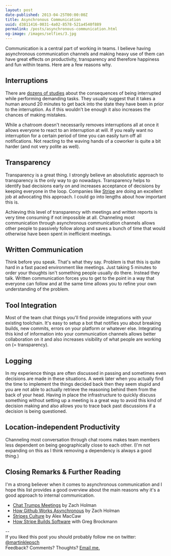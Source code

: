 ```yaml
---
layout: post
date-published: 2013-04-25T00:00:00Z
title: Asynchronous Communication
uuid: d3811416-0031-4a02-8578-521a4540f889
permalink: /posts/asynchronous-communication.html
og-image: /images/selfies/3.jpg
---
```

Communication is a central part of working in teams.
I believe having asynchronous communication channels and making heavy use of them can have
great effects on productivity, transparency and therefore happiness and fun within teams.
Here are a few reasons why.

## Interruptions

There are [dozens of studies](http://www.nytimes.com/2007/03/25/business/25multi.html)
about the consequences of being interrupted while performing demanding tasks. They usually
suggest that it takes a human around 20 minutes to get back into the state they have been in
prior to the interruption. As if this wouldn't be enough it also increases the chances of
making mistakes.

While a chatroom doesn't necessarily removes interruptions all at once it
allows everyone to react to an interruption at will. If you really want no interruption for
a certain period of time you can easily turn off all notifications.
Not reacting to the waving hands of a coworker is quite a bit harder (and not very polite as
well).

## Transparency

Transparency is a great thing. I strongly believe an absolutistic approach to transparency
is the only way to go nowadays. Transparency helps to identify bad decisions early on and
increases acceptance of decisions by keeping everyone in the loop. Companies like
[Stripe](https://stripe.com/blog/email-transparency) are doing an excellent job at
advocating this approach. I could go into lengths about how important this is.

Achieving this level of transparency with meetings and written reports is very time
consuming if not impossible at all. Channeling most communication through asynchronous
communication channels allows other people to passively follow along and saves a bunch
of time that would otherwise have been spent in inefficient meetings.

## Written Communication

Think before you speak. That's what they say. Problem is that this is quite hard in a fast
paced environment like meetings. Just taking 5 minutes to order your thoughts isn't
something people usually do there. Instead they talk. Written communication forces you to
get to the point in a way that everyone can follow and at the same time allows you to refine
your own understanding of the problem.

## Tool Integration

Most of the team chat things you'll find provide integrations with your existing toolchain.
It's easy to setup a bot that notifies you about breaking builds, new commits, errors on
your platform or whatever else. Integrating this kind of information into your communication
channels allows better collaboration on it and also increases visibility of what people are
working on (= transparency).

## Logging

In my experience things are often discussed in passing and sometimes even decisions are made
in these situations. A week later when you actually find the time to implement the things
decided back then they seem stupid and you are not able to actually retrieve the reasoning
behind them from the back of your head. Having in place the infrastructure to quickly
discuss something without setting up a meeting is a great way to avoid this kind of decision
making and also allows you to trace back past discussions if a decision is being questioned.

## Location-independent Productivity

Channeling most conversation through chat rooms makes team members less dependent on being
geographically close to each other. (I'm not expanding on this as I think removing
a dependency is always a good thing.)

## Closing Remarks & Further Reading

I'm a strong believer when it comes to asynchronous communication and I hope this list
provides a good overview about the main reasons why it's a good approach to internal
communication.

* [Chat Trumps Meetings](http://zachholman.com/posts/chat/) by Zach Holman
* [How Github Works Asynchronous](http://zachholman.com/posts/how-github-works-asynchronous/) by Zach Holman
* [Stripes Culture](http://blog.alexmaccaw.com/stripes-culture) by Alex MacCaw
* [How Stripe Builds Software](http://blog.alexmaccaw.com/stripes-culture) with Greg Brockmann

<!-- ## A Note On Email

Emails can also be used to achieve similar effects as
[Stripe has demonstrated](https://stripe.com/blog/email-transparency)
but in general it's probably harder as there is no restriction to who can send you
emails and your inbox is quickly overflowing with things that are
not part of internal communication.-->

--<br>
If you liked this post you should probably follow me on twitter:
[@martinklepsch](http://twitter.com/martinklepsch)<br>
Feedback? Comments? Thoughts? [Email me.](mailto://martinklepsch@googlemail.com)
